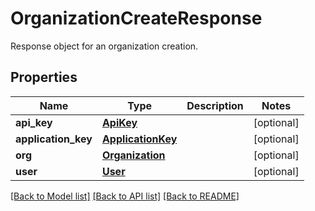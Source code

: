 # OrganizationCreateResponse

Response object for an organization creation.

## Properties

| Name                | Type                                    | Description | Notes      |
| ------------------- | --------------------------------------- | ----------- | ---------- |
| **api_key**         | [**ApiKey**](ApiKey.md)                 |             | [optional] |
| **application_key** | [**ApplicationKey**](ApplicationKey.md) |             | [optional] |
| **org**             | [**Organization**](Organization.md)     |             | [optional] |
| **user**            | [**User**](User.md)                     |             | [optional] |

[[Back to Model list]](README.md#documentation-for-models) [[Back to API list]](README.md#documentation-for-api-endpoints) [[Back to README]](README.md)
